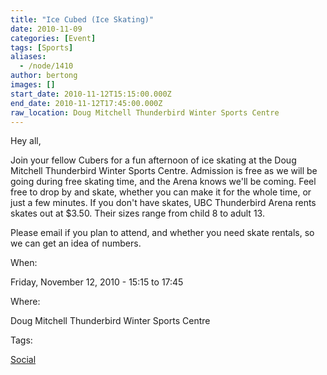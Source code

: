 ```yaml
---
title: "Ice Cubed (Ice Skating)"
date: 2010-11-09
categories: [Event]
tags: [Sports]
aliases:
  - /node/1410
author: bertong
images: []
start_date: 2010-11-12T15:15:00.000Z
end_date: 2010-11-12T17:45:00.000Z
raw_location: Doug Mitchell Thunderbird Winter Sports Centre
---
```


Hey all,

Join your fellow Cubers for a fun afternoon of ice skating at the Doug Mitchell Thunderbird Winter Sports Centre. Admission is free as we will be going during free skating time, and the Arena knows we'll be coming. Feel free to drop by and skate, whether you can make it for the whole time, or just a few minutes.
If you don't have skates, UBC Thunderbird Arena rents skates out at $3.50. Their sizes range from child 8 to adult 13.

Please email if you plan to attend, and whether you need skate rentals, so we can get an idea of numbers.

When: 

Friday, November 12, 2010 - 15:15 to 17:45

Where: 

Doug Mitchell Thunderbird Winter Sports Centre

Tags: 

[Social](/social)
